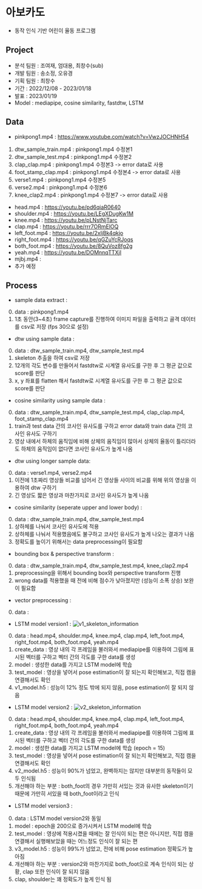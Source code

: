 # 아보카도
- 동작 인식 기반 어린이 율동 프로그램

## Project
- 분석 팀원 : 조여재, 엄대용, 최창수(sub)
- 개발 팀원 : 송소정, 오유경
- 기획 팀원 : 최창수
- 기간 : 2022/12/08 - 2023/01/18
- 발표 : 2023/01/19
- Model : mediapipe, cosine similarity, fastdtw, LSTM
 
## Data
- pinkpong1.mp4 : https://www.youtube.com/watch?v=VwzJOCHNH54
 1. dtw_sample_train.mp4 : pinkpong1.mp4 수정본1
 2. dtw_sample_test.mp4 : pinkpong1.mp4 수정본2
 3. clap_clap.mp4 : pinkpong1.mp4 수정본3 -> error data로 사용
 4. foot_stamp_clap.mp4 : pinkpong1.mp4 수정본4 -> error data로 사용
 5. verse1.mp4 : pinkpong1.mp4 수정본5
 6. verse2.mp4 : pinkpong1.mp4 수정본6
 7. knee_clap2.mp4 : pinkpong1.mp4 수정본7 -> error data로 사용
 
- head.mp4 : https://youtu.be/pd6qiaR0640
- shoulder.mp4 : https://youtu.be/LEgXDugKw1M
- knee.mp4 : https://youtu.be/pLNstNjTarc
- clap.mp4 : https://youtu.be/rrr7ORmElOQ
- left_foot.mp4 : https://youtu.be/2xljBk4qkjo
- right_foot.mp4 : https://youtu.be/qGZuYcRJoqs
- both_foot.mp4 : https://youtu.be/8QuVoz8fg2g
- yeah.mp4 : https://youtu.be/DOMnnqTTXjI
- mjbj.mp4 : 
- 추가 예정
 
## Process
- sample data extract : 
 0. data : pinkpong1.mp4
 1. 1초 동안(3~4초) frame capture를 진행하여 이미지 파일을 출력하고 골격 데이터를 csv로 저장 (fps 30으로 설정)
 
- dtw using sample data :
 0. data : dtw_sample_train.mp4, dtw_sample_test.mp4
 1. skeleton 추출을 하여 csv로 저장
 2. 12개의 각도 변수를 만들어서 fastdtw로 시계열 유사도를 구한 후 그 평균 값으로 score를 판단
 3. x, y 좌표를 flatten 해서 fastdtw로 시계열 유사도를 구한 후 그 평균 값으로 score를 판단
 
- cosine similarity using sample data : 
 0. data : dtw_sample_train.mp4, dtw_sample_test.mp4, clap_clap.mp4, foot_stamp_clap.mp4
 1. train과 test data 간의 코사인 유사도를 구하고 error data와 train data 간의 코사인 유사도 구하기 
 2. 영상 내에서 하체의 움직임에 비해 상체의 움직임이 많아서 상체의 율동이 틀리더라도 하체의 움직임이 없다면 코사인 유사도가 높게 나옴
 
- dtw using longer sample data: 
 0. data : verse1.mp4, verse2.mp4
 1. 이전에 1초짜리 영상들 비교를 넘어서 긴 영상들 사이의 비교를 위해 위의 영상을 이용하여 dtw 구하기
 2. 긴 영상도 짧은 영상과 마찬가지로 코사인 유사도가 높게 나옴
 
 - cosine similarity (seperate upper and lower body) :
 0. data : dtw_sample_train.mp4, dtw_sample_test.mp4
 1. 상하체를 나눠서 코사인 유사도에 적용
 2. 상하체를 나눠서 적용했음에도 불구하고 코사인 유사도가 높게 나오는 결과가 나옴
 3. 정확도를 높이기 위해서는 data preprocessing이 필요함
 
 - bounding box & perspective transform : 
 0. data : dtw_sample_train.mp4, dtw_sample_test.mp4, knee_clap2.mp4
 1. preprocessing을 위해서 bounding box와 perspective transform 진행
 2. wrong data를 적용했을 때 전에 비해 점수가 낮아졌지만 (성능이 소폭 상승) 보완이 필요함
 
 - vector preprocessing : 
 0. data : 
 
 - LSTM model version1 :
 ![v1_skeleton_information](https://user-images.githubusercontent.com/109574182/211456133-044905fd-415d-4de4-9870-4c19f648aadd.jpg)
 0. data : head.mp4, shoulder.mp4, knee.mp4, clap.mp4, left_foot.mp4, right_foot.mp4, both_foot.mp4, yeah.mp4
 1. create_data : 영상 내의 각 프레임을 불러와서 mediapipe를 이용하여 그림에 표시된 벡터를 구하고 벡터 간의 각도를 구한 data를 생성
 2. model : 생성한 data를 가지고 LSTM model에 학습
 3. test_model : 영상을 넣어서 pose estimation이 잘 되는지 확인해보고, 직접 캠을 연결해서도 확인
 4. v1_model.h5 : 성능이 12% 정도 밖에 되지 않음, pose estimation이 잘 되지 않음
 
 - LSTM model version2 :
 ![v2_skeleton_information](https://user-images.githubusercontent.com/109574182/211456698-d79636fd-3f8c-4117-a618-16391783a932.jpg)
 0. data : head.mp4, shoulder.mp4, knee.mp4, clap.mp4, left_foot.mp4, right_foot.mp4, both_foot.mp4, yeah.mp4
 1. create_data : 영상 내의 각 프레임을 불러와서 mediapipe를 이용하여 그림에 표시된 벡터를 구하고 벡터 간의 각도를 구한 data를 생성
 2. model : 생성한 data를 가지고 LSTM model에 학습 (epoch = 15)
 3. test_model : 영상을 넣어서 pose estimation이 잘 되는지 확인해보고, 직접 캠을 연결해서도 확인
 4. v2_model.h5 : 성능이 90%가 넘었고, 완벽하지는 않지만 대부분의 동작들이 모두 인식됨
 5. 개선해야 하는 부분 : both_foot의 경우 가만히 서있는 것과 유사한 skeleton이기 때문에 가만히 서있을 때 both_foot이라고 인식
 
 - LSTM model version3 :
 0. data : LSTM model version2와 동일
 1. model : epoch을 200으로 증가시켜서 LSTM model에 학습
 2. test_model : 영상에 적용시켰을 때에는 잘 인식이 되는 편은 아니지만, 직접 캠을 연결해서 실행해보았을 때는 어느정도 인식이 잘 되는 편
 3. v3_model.h5 : 성능이 99%가 넘었고, 전에 비해 pose estimation 정확도가 높아짐
 4. 개선해야 하는 부분 : version2와 마찬가지로 both_foot으로 계속 인식이 되는 상황, clap 또한 인식이 잘 되지 않음
 5. clap, shoulder는 꽤 정확도가 높게 인식 됨

